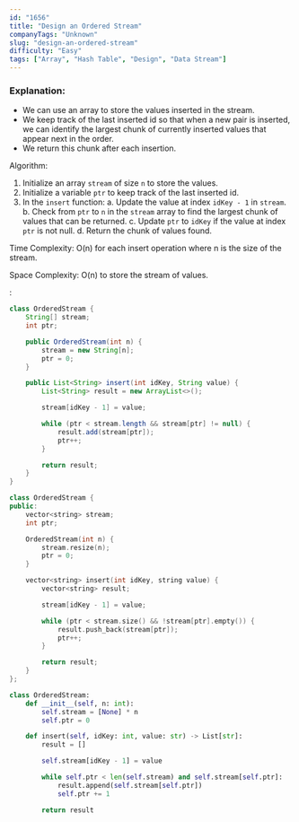 ```yaml
---
id: "1656"
title: "Design an Ordered Stream"
companyTags: "Unknown"
slug: "design-an-ordered-stream"
difficulty: "Easy"
tags: ["Array", "Hash Table", "Design", "Data Stream"]
---
```


### Explanation:
- We can use an array to store the values inserted in the stream.
- We keep track of the last inserted id so that when a new pair is inserted, we can identify the largest chunk of currently inserted values that appear next in the order.
- We return this chunk after each insertion.

Algorithm:
1. Initialize an array `stream` of size `n` to store the values.
2. Initialize a variable `ptr` to keep track of the last inserted id.
3. In the `insert` function:
   a. Update the value at index `idKey - 1` in `stream`.
   b. Check from `ptr` to `n` in the `stream` array to find the largest chunk of values that can be returned.
   c. Update `ptr` to `idKey` if the value at index `ptr` is not null.
   d. Return the chunk of values found.

Time Complexity: O(n) for each insert operation where n is the size of the stream.

Space Complexity: O(n) to store the stream of values.

:

```java
class OrderedStream {
    String[] stream;
    int ptr;

    public OrderedStream(int n) {
        stream = new String[n];
        ptr = 0;
    }

    public List<String> insert(int idKey, String value) {
        List<String> result = new ArrayList<>();

        stream[idKey - 1] = value;

        while (ptr < stream.length && stream[ptr] != null) {
            result.add(stream[ptr]);
            ptr++;
        }

        return result;
    }
}
```

```cpp
class OrderedStream {
public:
    vector<string> stream;
    int ptr;

    OrderedStream(int n) {
        stream.resize(n);
        ptr = 0;
    }

    vector<string> insert(int idKey, string value) {
        vector<string> result;

        stream[idKey - 1] = value;

        while (ptr < stream.size() && !stream[ptr].empty()) {
            result.push_back(stream[ptr]);
            ptr++;
        }

        return result;
    }
};
```

```python
class OrderedStream:
    def __init__(self, n: int):
        self.stream = [None] * n
        self.ptr = 0

    def insert(self, idKey: int, value: str) -> List[str]:
        result = []

        self.stream[idKey - 1] = value

        while self.ptr < len(self.stream) and self.stream[self.ptr]:
            result.append(self.stream[self.ptr])
            self.ptr += 1

        return result
```